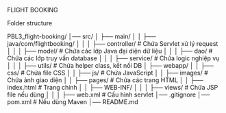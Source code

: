 FLIGHT BOOKING


Folder structure

PBL3_flight-booking/
│── src/
│   ├── main/
│   │   ├── java/com/flightbooking/
│   │   │   ├── controller/         # Chứa Servlet xử lý request
│   │   │   ├── model/              # Chứa các lớp Java đại diện dữ liệu
│   │   │   ├── dao/                # Chứa các lớp truy vấn database
│   │   │   ├── service/            # Chứa logic nghiệp vụ
│   │   │   ├── utils/              # Chứa helper class, kết nối DB
│   ├── webapp/
│   │   ├── css/                    # Chứa file CSS
│   │   ├── js/                     # Chứa JavaScript
│   │   ├── images/                 # Chứa ảnh giao diện
│   │   ├── pages/                  # Chứa các trang HTML
│   │   ├── index.html               # Trang chính
│   │   ├── WEB-INF/
│   │   │   ├── views/              # Chứa JSP file nếu dùng
│   │   │   ├── web.xml             # Cấu hình servlet
│── .gitignore
│── pom.xml                          # Nếu dùng Maven
│── README.md
